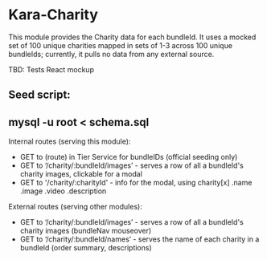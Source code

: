 # Kara-Charity

This module provides the Charity data for each bundleId. It uses a mocked set of 100 unique charities mapped in sets of 1-3 across 100 unique bundleIds; currently, it pulls no data from any external source.

TBD:
Tests
React mockup

## Seed script:
## mysql -u root < schema.sql

Internal routes (serving this module):
- GET to (route) in Tier Service for bundleIDs (official seeding only)
- GET to ‘/charity/:bundleId/images’ - serves a row of all a bundleId's charity images, clickable for a modal
- GET to '/charity/:charityId' - info for the modal, using charity[x] .name .image .video .description

External routes (serving other modules):
- GET to ‘/charity/:bundleId/images’ - serves a row of all a bundleId's charity images (bundleNav mouseover)
- GET to ‘/charity/:bundleId/names’ - serves the name of each charity in a bundleId (order summary, descriptions)